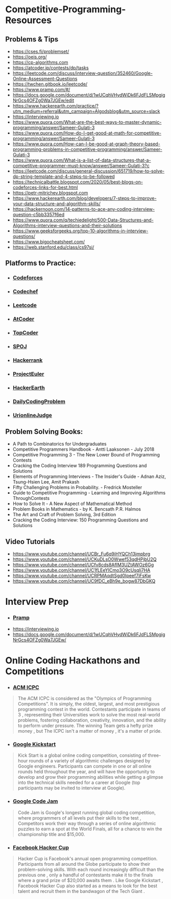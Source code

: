 # Competitive-Programming-Resources

## Problems & Tips
- https://cses.fi/problemset/
- https://oeis.org/
- https://cp-algorithms.com
- https://atcoder.jp/contests/dp/tasks
- https://leetcode.com/discuss/interview-question/352460/Google-Online-Assessment-Questions
- https://twchen.gitbook.io/leetcode/
- https://www.pramp.com/#/
- https://docs.google.com/document/d/1wUCqhVHydWiDk6FJdFLSMpgigNrGcs4OFZg0Wa7JGEw/edit
- https://www.hackerearth.com/practice/?utm_medium=referral&utm_campaign=Algodsblog&utm_source=slack
- https://interviewing.io
- https://www.quora.com/What-are-the-best-ways-to-master-dynamic-programming/answer/Sameer-Gulati-3
- https://www.quora.com/How-do-I-get-good-at-math-for-competitive-programming/answer/Sameer-Gulati-3
- https://www.quora.com/How-can-I-be-good-at-graph-theory-based-programming-problems-in-competitive-programming/answer/Sameer-Gulati-3
- https://www.quora.com/What-is-a-list-of-data-structures-that-a-competitive-programmer-must-know/answer/Sameer-Gulati-3?c
- https://leetcode.com/discuss/general-discussion/651719/how-to-solve-dp-string-template-and-4-steps-to-be-followed
- https://technicalbattle.blogspot.com/2020/05/best-blogs-on-codeforces-links-for-best.html
- https://petr-mitrichev.blogspot.com
- https://www.hackerearth.com/blog/developers/7-steps-to-improve-your-data-structure-and-algorithm-skills/
- https://hackernoon.com/14-patterns-to-ace-any-coding-interview-question-c5bb3357f6ed
- https://www.quora.com/q/techiedelight/500-Data-Structures-and-Algorithms-interview-questions-and-their-solutions
- https://www.geeksforgeeks.org/top-10-algorithms-in-interview-questions/
- https://www.bigocheatsheet.com/
- https://web.stanford.edu/class/cs97si/

## Platforms to Practice: 
* ### [Codeforces](http://codeforces.com/contests)
* ### [Codechef](https://www.codechef.com)
* ### [Leetcode](https://leetcode.com)
* ### [AtCoder](https://atcoder.jp/contests/)
* ### [TopCoder](https://www.topcoder.com)
* ### [SPOJ](https://www.spoj.com/users/lebron/)
* ### [Hackerrank](https://www.hackerrank.com/dashboard)
* ### [ProjectEuler](https://projecteuler.net/archives)
* ### [HackerEarth](https://www.hackerearth.com/challenges/)
* ### [DailyCodingProblem](https://www.dailycodingproblem.com)
* ### [UrionlineJudge](https://www.urionlinejudge.com.br/judge/en/login)


## Problem Solving Books: 
- A Path to Combinatorics for Undergraduates
- Competitive Programmers Handbook - Antti Laaksonen - July 2018
- Competitive Programming 3 - The New Lower Bound of Programming Contests
- Cracking the Coding Interview 189 Programming Questions and Solutions
- Elements of Programming Interviews - The Insider's Guide - Adnan Aziz, Tsung-Hsien Lee, Amit Prakash
- Fifty Challenging Problems in Probability. - Fredrick Mosteller
- Guide to Competitive Programming - Learning and Improving Algorithms ThroughContests
- How to Solve It - A New Aspect of Mathematical Method
- Problem Books in Mathematics -  by K. Bencsath P.R. Halmos
- The Art and Craft of Problem Solving, 3rd Edition
- Cracking the Coding Interview: 150 Programming Questions and Solutions

## Video Tutorials
- https://www.youtube.com/channel/UCBr_Fu6q9iHYQCh13jmpbrg
- https://www.youtube.com/channel/UCKuDLsO0Wwef53qdHPjbU2Q
- https://www.youtube.com/channel/UCfv8cds8AfIM3UZtAWOz6Gg
- https://www.youtube.com/channel/UC1fLEeYICmo3O9cUsqIi7HA
- https://www.youtube.com/channel/UCRPMAqdtSgd0Ipeef7iFsKw
- https://www.youtube.com/channel/UC9fDC_eBh9e_bogw87DbGKQ

# Interview Prep
* ### [Pramp](https://www.pramp.com/#/)
- https://interviewing.io
- https://docs.google.com/document/d/1wUCqhVHydWiDk6FJdFLSMpgigNrGcs4OFZg0Wa7JGEw/

# Online Coding Hackathons and Competitions

* ### [ACM ICPC](https://https://codingcompetitions.withgoogle.com/codejam)
> The ACM ICPC is considered as the "Olympics of Programming Competitions". It is simply, the oldest, largest, and most prestigious programming contest in the world. Contestants participate in teams of 3 , representing their Universities work to solve the most real-world problems, fostering collaboration, creativity, innovation, and the ability to perform under pressure. The winning Team gets a hefty prize money , but The ICPC isn't a matter of money , it's a matter of pride.

* ### [Google Kickstart](https://codingcompetitions.withgoogle.com/kickstart)
> Kick Start is a global online coding competition, consisting of three-hour rounds of a variety of algorithmic challenges designed by Google engineers. Participants can compete in one or all online rounds held throughout the year, and will have the opportunity to develop and grow their programming abilities while getting a glimpse into the technical skills needed for a career at Google (top participants may be invited to interview at Google).

* ### [Google Code Jam](https://https://codingcompetitions.withgoogle.com/codejam)
> Code Jam is Google's longest running global coding competition, where programmers of all levels put their skills to the test ,  Competitors work their way through a series of online algorithmic puzzles to earn a spot at the World Finals, all for a chance to win the championship title and $15,000.

* ### [Facebook Hacker Cup](https://www.facebook.com/codingcompetitions/hacker-cup/)
> Hacker Cup is Facebook's annual open programming competition. Participants from all around the Globe participate to show their problem-solving skills. With each round increasingly difficult than the previous one , only a handful of contestants make it to the finals where a grand prize of $20,000 awaits them . Like Google Kickstart , Facebook Hacker Cup also started as a means to look for the best talent and recruit them in the bandwagon of the Tech Giant .




